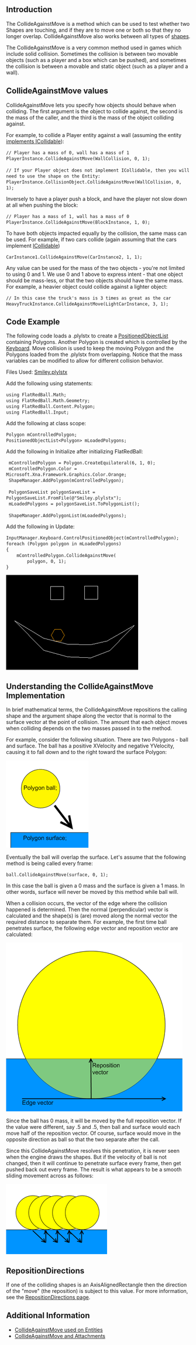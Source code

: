 ## Introduction

The CollideAgainstMove is a method which can be used to test whether two Shapes are touching, and if they are to move one or both so that they no longer overlap. CollideAgainstMove also works between all types of [shapes](/frb/docs/index.php?title=Shape "Shape").

The CollideAgainstMove is a very common method used in games which include solid collision. Sometimes the collision is between two movable objects (such as a player and a box which can be pushed), and sometimes the collision is between a movable and static object (such as a player and a wall).

## CollideAgainstMove values

CollideAgainstMove lets you specify how objects should behave when colliding. The first argument is the object to collide against, the second is the mass of the caller, and the third is the mass of the object colliding against.

For example, to collide a Player entity against a wall (assuming the entity [implements ICollidable](/frb/docs/index.php?title=Glue:Reference:Entities:Implements_ICollidable "Glue:Reference:Entities:Implements ICollidable")):

    // Player has a mass of 0, wall has a mass of 1
    PlayerInstance.CollideAgainstMove(WallCollision, 0, 1);

    // If your Player object does not implement ICollidable, then you will need to use the shape on the Entity:
    PlayerInstance.CollisionObject.CollideAgainstMove(WallCollision, 0, 1);

Inversely to have a player push a block, and have the player not slow down at all when pushing the block:

    // Player has a mass of 1, wall has a mass of 0
    PlayerInstance.CollideAgainstMove(BlockInstance, 1, 0);

To have both objects impacted equally by the collision, the same mass can be used. For example, if two cars collide (again assuming that the cars implement [ICollidable](/frb/docs/index.php?title=Glue:Reference:Entities:Implements_ICollidable "Glue:Reference:Entities:Implements ICollidable"))

    CarInstance1.CollideAgainstMove(CarInstance2, 1, 1);

Any value can be used for the mass of the two objects - you're not limited to using 0 and 1. We use 0 and 1 above to express intent - that one object should be mass-less, or that the two objects should have the same mass. For example, a heavier object could collide against a lighter object:

    // In this case the truck's mass is 3 times as great as the car
    HeavyTruckInstance.CollideAgainstMove(LightCarInstance, 3, 1);

## Code Example

The following code loads a .plylstx to create a [PositionedObjectList](/frb/docs/index.php?title=FlatRedBall.Math.PositionedObjectList "FlatRedBall.Math.PositionedObjectList") containing Polygons. Another Polygon is created which is controlled by the [Keyboard](/frb/docs/index.php?title=FlatRedBall.Input.Keyboard "FlatRedBall.Input.Keyboard"). Move collision is used to keep the moving Polygon and the Polygons loaded from the .plylstx from overlapping. Notice that the mass variables can be modified to allow for different collision behavior.

Files Used: [Smiley.plylstx](/frb/docs/images/7/79/Smiley.plylstx "Smiley.plylstx")

Add the following using statements:

    using FlatRedBall.Math;
    using FlatRedBall.Math.Geometry;
    using FlatRedBall.Content.Polygon;
    using FlatRedBall.Input;

Add the following at class scope:

    Polygon mControlledPolygon;
    PositionedObjectList<Polygon> mLoadedPolygons;

Add the following in Initialize after initializing FlatRedBall:

     mControlledPolygon = Polygon.CreateEquilateral(6, 1, 0);
     mControlledPolygon.Color = Microsoft.Xna.Framework.Graphics.Color.Orange;
     ShapeManager.AddPolygon(mControlledPolygon);

     PolygonSaveList polygonSaveList = PolygonSaveList.FromFile(@"Smiley.plylstx");
     mLoadedPolygons = polygonSaveList.ToPolygonList();

     ShapeManager.AddPolygonList(mLoadedPolygons);

Add the following in Update:

    InputManager.Keyboard.ControlPositionedObject(mControlledPolygon);
    foreach (Polygon polygon in mLoadedPolygons)
    {
        mControlledPolygon.CollideAgainstMove(
            polygon, 0, 1);
    }

![PolygonCollideAgainstMove.png](/media/migrated_media-PolygonCollideAgainstMove.png)

## Understanding the CollideAgainstMove Implementation

In brief mathematical terms, the CollideAgainstMove repositions the calling shape and the argument shape along the vector that is normal to the surface vector at the point of collision. The amount that each object moves when colliding depends on the two masses passed in to the method.

For example, consider the following situation. There are two Polygons - ball and surface. The ball has a positive XVelocity and negative YVelocity, causing it to fall down and to the right toward the surface Polygon:

![CollideAgainstMoveExplanation1.png](/media/migrated_media-CollideAgainstMoveExplanation1.png)

Eventually the ball will overlap the surface. Let's assume that the following method is being called every frame:

    ball.CollideAgainstMove(surface, 0, 1);

In this case the ball is given a 0 mass and the surface is given a 1 mass. In other words, surface will never be moved by this method while ball will.

When a collision occurs, the vector of the edge where the collision happened is determined. Then the normal (perpendicular) vector is calculated and the shape(s) is (are) moved along the normal vector the required distance to separate them. For example, the first time ball penetrates surface, the following edge vector and reposition vector are calculated:

![CollideAgainstMoveReposition.png](/media/migrated_media-CollideAgainstMoveReposition.png)

Since the ball has 0 mass, it will be moved by the full reposition vector. If the value were different, say .5 and .5, then ball and surface would each move half of the reposition vector. Of course, surface would move in the opposite direction as ball so that the two separate after the call.

Since this CollideAgainstMove resolves this penetration, it is never seen when the engine draws the shapes. But if the velocity of ball is not changed, then it will continue to penetrate surface every frame, then get pushed back out every frame. The result is what appears to be a smooth sliding movement across as follows:

![MultipleRepositions.png](/media/migrated_media-MultipleRepositions.png)

## RepositionDirections

If one of the colliding shapes is an AxisAlignedRectangle then the direction of the "move" (the reposition) is subject to this value. For more information, see the [RepositionDirections page](/frb/docs/index.php?title=FlatRedBall.Math.Geometry.AxisAlignedRectangle.RepositionDirections "FlatRedBall.Math.Geometry.AxisAlignedRectangle.RepositionDirections").

## Additional Information

-   [CollideAgainstMove used on Entities](/frb/docs/index.php?title=FlatRedBallXna:Tutorials:Entities_and_Collision "FlatRedBallXna:Tutorials:Entities and Collision")
-   [CollideAgainstMove and Attachments](/frb/docs/index.php?title=FlatRedBall.Math.Geometry.Polygon.CollideAgainstMove_and_Attachments "FlatRedBall.Math.Geometry.Polygon.CollideAgainstMove and Attachments")
